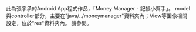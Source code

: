 此為張宇承的Android App程式作品，「Money Manager - 記帳小幫手」。
model與controller部分，主要在"java/../moneymanager"資料夾內；View等圖像相關設定，位於"res"資料夾內。
請參閱。

